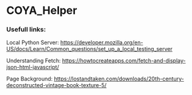 # COYA_Helper









### Usefull links:

Local Python Server:
https://developer.mozilla.org/en-US/docs/Learn/Common_questions/set_up_a_local_testing_server

Understanding Fetch:
https://howtocreateapps.com/fetch-and-display-json-html-javascript/

Page Background:
https://lostandtaken.com/downloads/20th-century-deconstructed-vintage-book-texture-5/